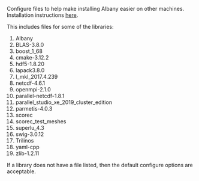 Configure files to help
make installing Albany easier on 
other machines.
Installation instructions [here](https://github.com/gahansen/Albany/wiki/Debian-GCC-7.1).

This includes files for some of the libraries:
1. Albany
1. BLAS-3.8.0
1. boost_1_68
1. cmake-3.12.2
1. hdf5-1.8.20
1. lapack3.8.0
1. l_mkl_2017.4.239
1. netcdf-4.6.1
1. openmpi-2.1.0
1. parallel-netcdf-1.8.1
1. parallel_studio_xe_2019_cluster_edition
1. parmetis-4.0.3
1. scorec
1. scorec_test_meshes
1. superlu_4.3
1. swig-3.0.12
1. Trilinos
1. yaml-cpp
1. zlib-1.2.11


If a library does not have a file listed, 
then the default configure options are
acceptable.
